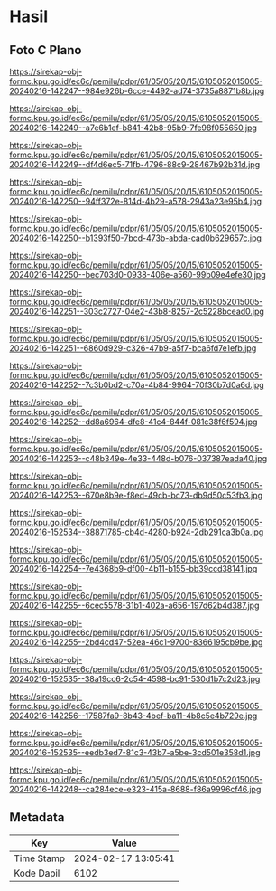 # Hasil

## Foto C Plano

https://sirekap-obj-formc.kpu.go.id/ec6c/pemilu/pdpr/61/05/05/20/15/6105052015005-20240216-142247--984e926b-6cce-4492-ad74-3735a8871b8b.jpg

https://sirekap-obj-formc.kpu.go.id/ec6c/pemilu/pdpr/61/05/05/20/15/6105052015005-20240216-142249--a7e6b1ef-b841-42b8-95b9-7fe98f055650.jpg

https://sirekap-obj-formc.kpu.go.id/ec6c/pemilu/pdpr/61/05/05/20/15/6105052015005-20240216-142249--df4d6ec5-71fb-4796-88c9-28467b92b31d.jpg

https://sirekap-obj-formc.kpu.go.id/ec6c/pemilu/pdpr/61/05/05/20/15/6105052015005-20240216-142250--94ff372e-814d-4b29-a578-2943a23e95b4.jpg

https://sirekap-obj-formc.kpu.go.id/ec6c/pemilu/pdpr/61/05/05/20/15/6105052015005-20240216-142250--b1393f50-7bcd-473b-abda-cad0b629657c.jpg

https://sirekap-obj-formc.kpu.go.id/ec6c/pemilu/pdpr/61/05/05/20/15/6105052015005-20240216-142250--bec703d0-0938-406e-a560-99b09e4efe30.jpg

https://sirekap-obj-formc.kpu.go.id/ec6c/pemilu/pdpr/61/05/05/20/15/6105052015005-20240216-142251--303c2727-04e2-43b8-8257-2c5228bcead0.jpg

https://sirekap-obj-formc.kpu.go.id/ec6c/pemilu/pdpr/61/05/05/20/15/6105052015005-20240216-142251--6860d929-c326-47b9-a5f7-bca6fd7e1efb.jpg

https://sirekap-obj-formc.kpu.go.id/ec6c/pemilu/pdpr/61/05/05/20/15/6105052015005-20240216-142252--7c3b0bd2-c70a-4b84-9964-70f30b7d0a6d.jpg

https://sirekap-obj-formc.kpu.go.id/ec6c/pemilu/pdpr/61/05/05/20/15/6105052015005-20240216-142252--dd8a6964-dfe8-41c4-844f-081c38f6f594.jpg

https://sirekap-obj-formc.kpu.go.id/ec6c/pemilu/pdpr/61/05/05/20/15/6105052015005-20240216-142253--c48b349e-4e33-448d-b076-037387eada40.jpg

https://sirekap-obj-formc.kpu.go.id/ec6c/pemilu/pdpr/61/05/05/20/15/6105052015005-20240216-142253--670e8b9e-f8ed-49cb-bc73-db9d50c53fb3.jpg

https://sirekap-obj-formc.kpu.go.id/ec6c/pemilu/pdpr/61/05/05/20/15/6105052015005-20240216-152534--38871785-cb4d-4280-b924-2db291ca3b0a.jpg

https://sirekap-obj-formc.kpu.go.id/ec6c/pemilu/pdpr/61/05/05/20/15/6105052015005-20240216-142254--7e4368b9-df00-4b11-b155-bb39ccd38141.jpg

https://sirekap-obj-formc.kpu.go.id/ec6c/pemilu/pdpr/61/05/05/20/15/6105052015005-20240216-142255--6cec5578-31b1-402a-a656-197d62b4d387.jpg

https://sirekap-obj-formc.kpu.go.id/ec6c/pemilu/pdpr/61/05/05/20/15/6105052015005-20240216-142255--2bd4cd47-52ea-46c1-9700-8366195cb9be.jpg

https://sirekap-obj-formc.kpu.go.id/ec6c/pemilu/pdpr/61/05/05/20/15/6105052015005-20240216-152535--38a19cc6-2c54-4598-bc91-530d1b7c2d23.jpg

https://sirekap-obj-formc.kpu.go.id/ec6c/pemilu/pdpr/61/05/05/20/15/6105052015005-20240216-142256--17587fa9-8b43-4bef-ba11-4b8c5e4b729e.jpg

https://sirekap-obj-formc.kpu.go.id/ec6c/pemilu/pdpr/61/05/05/20/15/6105052015005-20240216-152535--eedb3ed7-81c3-43b7-a5be-3cd501e358d1.jpg

https://sirekap-obj-formc.kpu.go.id/ec6c/pemilu/pdpr/61/05/05/20/15/6105052015005-20240216-142248--ca284ece-e323-415a-8688-f86a9996cf46.jpg


## Metadata

| Key        | Value               |
| ---------- | ------------------- |
| Time Stamp | 2024-02-17 13:05:41 |
| Kode Dapil | 6102                |



